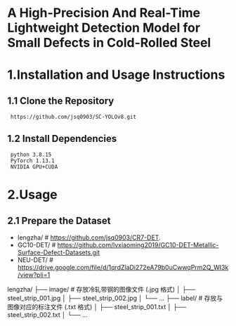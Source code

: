 # A High-Precision And Real-Time Lightweight Detection Model for Small Defects in Cold-Rolled Steel
# 1.Installation and Usage Instructions
## 1.1 Clone the Repository
     https://github.com/jsq0903/SC-YOLOv8.git
     
## 1.2 Install Dependencies
     python	3.8.15
     PyTorch 1.13.1
     NVIDIA GPU+CUDA
# 2.Usage
## 2.1 Prepare the Dataset

- lengzha/         # https://github.com/jsq0903/CR7-DET.
- GC10-DET/        # https://github.com/lvxiaoming2019/GC10-DET-Metallic-Surface-Defect-Datasets.git
- NEU-DET/         # https://drive.google.com/file/d/1qrdZlaDi272eA79b0uCwwqPrm2Q_WI3k/view?pli=1

lengzha/
├── image/       # 存放冷轧带钢的图像文件 (.jpg 格式)
│   ├── steel_strip_001.jpg
│   ├── steel_strip_002.jpg
│   └── ...
├── label/       # 存放与图像对应的标注文件 (.txt 格式)
│   ├── steel_strip_001.txt
│   ├── steel_strip_002.txt
│   └── ...


